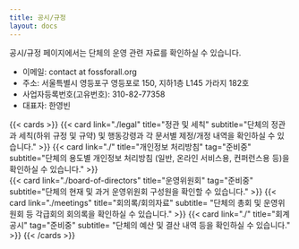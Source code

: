 ```yaml
---
title: 공시/규정
layout: docs
---
```


공시/규정 페이지에서는 단체의 운영 관련 자료를 확인하실 수 있습니다.


- 이메일: contact at fossforall.org
- 주소: 서울특별시 영등포구 영등포로 150, 지하1층 L145 가라지 182호
- 사업자등록번호(고유번호): 310-82-77358
- 대표자: 한영빈

{{< cards >}}
  {{< card link="./legal" title="정관 및 세칙" subtitle="단체의 정관과 세칙(하위 규정 및 규약) 및 행동강령과 각 문서별 제정/개정 내역을 확인하실 수 있습니다." >}}
  {{< card link="./" title="개인정보 처리방침" tag="준비중" subtitle="단체의 용도별 개인정보 처리방침 (일반, 온라인 서비스용, 컨퍼런스용 등)을 확인하실 수 있습니다." >}}  
  {{< card link="./board-of-directors" title="운영위원회" tag="준비중" subtitle="단체의 현재 및 과거 운영위원회 구성원을 확인할 수 있습니다." >}}
  {{< card link="./meetings" title="회의록/회의자료" subtitle= "단체의 총회 및 운영위원회 등 각급회의 회의록을 확인하실 수 있습니다." >}}
  {{< card link="./" title="회계공시" tag="준비중"  subtitle= "단체의 예산 및 결산 내역 등을 확인하실 수 있습니다." >}}
{{< /cards >}}
